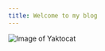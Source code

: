 ```yaml
---
title: Welcome to my blog
---
```



![Image of Yaktocat](https://octodex.github.com/images/yaktocat.png)
